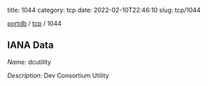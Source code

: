 title: 1044
category: tcp
date: 2022-02-10T22:46:10
slug: tcp/1044

[portdb](/) / [tcp](/category/tcp.html) / 1044


## IANA Data

_Name:_ dcutility

_Description:_ Dev Consortium Utility

